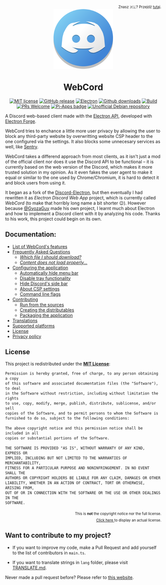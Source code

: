 <!--                 Now featuring: Notepad-friendly comments! <3                      -->
<div align='right'>
<sub>
  Znasz 🇵🇱? Przejdź <a href='pl/Readme.md'>tutaj</a>.
</sub> <br>
</div>
<div align='center'>
<a href='https://discord.com'> <img src='../sources/assets/icons/app.png' width='192px'> </a>
<h1>WebCord</h1>

<!--
                                 ______________________
                                /                      \ Art by SpacingBat3
                                |                      | (IT'S NOT STOLEN :P)
                                |                      |
                                |     /--\____/--\     |
                                |    /   _    _   \    |
                                |   /   (_)  (_)   \   |
                                |  |     ______     |  |
                                |   \___/      \___/   |
                                |                      |
                                |                 \    |
                                \__________________\   |
                                                    \  |
                                                      \|
                                                        
						     
————————————————————————————————————— W e b C o r d —————————————————————————————————————

		         MIT • Electron • Pull Request Welcome • Pi Apps • Debian Repository
-->

[![MIT license](https://img.shields.io/github/license/SpacingBat3/WebCord?label=License)](COPYING)
[![GitHub release](https://img.shields.io/github/release/SpacingBat3/electron-discord-webapp.svg?label=Release)](https://github.com/SpacingBat3/WebCord/tags)
[![Electron](https://img.shields.io/github/package-json/dependency-version/SpacingBat3/WebCord/dev/electron?color=%236CB2BF&label=Electron)](https://www.electronjs.org/)
[![Github downloads](https://img.shields.io/github/downloads/SpacingBat3/electron-discord-webapp/total.svg?label=Downloads&color=%236586B3)](https://github.com/SpacingBat3/releases)
[![Build](https://img.shields.io/github/workflow/status/SpacingBat3/WebCord/Run%20tests?label=Build&logo=github)](../../../actions/workflows/build.yml)
[![PRs Welcome](https://img.shields.io/badge/Pull%20requests-welcome-brightgreen.svg)](#want-to-contribute-to-my-project)
[![Pi-Apps badge](https://badgen.net/badge/Pi-Apps%3F/Yes!/c51a4a?icon=https://raw.githubusercontent.com/Botspot/pi-apps/master/icons/vector/logo.svg)](https://github.com/Botspot/pi-apps)
[![Unofficial Debian repository](https://img.shields.io/endpoint?url=https%3A%2F%2Frunkit.io%2Fspacingbat3%2Fwebcord-debian-badge%2Fbranches%2Fmaster)](https://itai-nelken.github.io/Webcord_debian-repo/)
</div>

<!-- ———————————————————————————————————————————————————————————————————————————————— -->

A Discord web-based client made with the [Electron API](https://github.com/electron/electron),
developed with [Electron Forge](https://github.com/electron-userland/electron-forge).

WebCord tries to enchance a little more user privacy by allowing the user to block any
third-party website by overwritting website CSP header to the one configured via the settings.
It also blocks some unnecesary services as well, like [Sentry](https://sentry.io).

WebCord takes a differend approach from most clients, as it isn't just a mod of the official
client nor does it use the Discord API to be functional – it is currently based on the web
version of the Discord, which makes it more trusted solution in my opinion. As it even fakes
the user agent to make it equal or similar to the one used by Chrome/Chromium, it is hard to
detect it and block users from using it.

It began as a fork of the [Discord-Electron](https://github.com/GyozaGuy/Discord-Electron),
but then eventually I had rewritten it as *Electron Discord Web App* project, which is
currently called *WebCord* (to make that horribly long name a bit shorter 😉). However
because [@GyozaGuy](https://github.com/GyozaGuy) made his own project, I learnt much about
Electron and how to implement a Discord client with it by analyzing his code. Thanks to his work,
this project could begin on its own.

## Documentation:
- [List of WebCord's features](Features.md)
- [Frequently Asked Questions](FAQ.md)
  - *[Which file I should download?](FAQ.md#1-which-file-i-should-download)*
  - *[Content does not load properly...](FAQ.md#2-imagevideocontent-does-not-load-properly-is-there-anything-i-can-do-about-it)*
- [Configuring the application](Settings.md)
  - [Automatically hide menu bar](Settings.md#auto-hide-menu-bar)
  - [Disable tray functionality](Settings.md#disable-tray)
  - [Hide Discord's side bar](Settings.md#hide-side-bar)
  - [About CSP settings](Settings.md#content-security-policy-settings)
  - [Command line flags](Settings.md#cli-flags)
- [Contributing](Contributing.md)
  - [Run from the sources](Contributing.md#run)
  - [Creating the distributables](Contributing.md#creating-distributables)
  - [Packaging the application](Contributing.md#packaging)
- [Translations](Translate.md)
- [Supported platforms](Support.md)
- [License](../LICENSE)
- [Privacy policy](Privacy.md)

## License
This project is redistributed under the **[MIT License](../LICENSE)**:

	Permission is hereby granted, free of charge, to any person obtaining a copy
	of this software and associated documentation files (the "Software"), to deal
	in the Software without restriction, including without limitation the rights
	to use, copy, modify, merge, publish, distribute, sublicense, and/or sell
	copies of the Software, and to permit persons to whom the Software is
	furnished to do so, subject to the following conditions:

	The above copyright notice and this permission notice shall be included in all
	copies or substantial portions of the Software.

	THE SOFTWARE IS PROVIDED "AS IS", WITHOUT WARRANTY OF ANY KIND, EXPRESS OR
	IMPLIED, INCLUDING BUT NOT LIMITED TO THE WARRANTIES OF MERCHANTABILITY,
	FITNESS FOR A PARTICULAR PURPOSE AND NONINFRINGEMENT. IN NO EVENT SHALL THE
	AUTHORS OR COPYRIGHT HOLDERS BE LIABLE FOR ANY CLAIM, DAMAGES OR OTHER
	LIABILITY, WHETHER IN AN ACTION OF CONTRACT, TORT OR OTHERWISE, ARISING FROM,
	OUT OF OR IN CONNECTION WITH THE SOFTWARE OR THE USE OR OTHER DEALINGS IN THE
	SOFTWARE.

<div align=right>

<sub> This is <strong> not </strong> the copyright notice nor the full license. </sub> <br>
<sub> <a href='../LICENSE'> Click here </a> to display an actual license. </sub>

</div>

## Want to contribute to my project?

- If you want to improve my code, make a Pull Request and add yourself to the 
  list of contributors in `main.ts`.

- If you want to translate strings in `lang` folder, please visit
  [TRANSLATE.md](Translate.md).

Never made a pull request before? Please refer to [this website](http://makeapullrequest.com).
